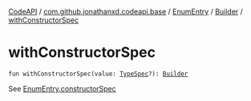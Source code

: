 [CodeAPI](../../../index.md) / [com.github.jonathanxd.codeapi.base](../../index.md) / [EnumEntry](../index.md) / [Builder](index.md) / [withConstructorSpec](.)

# withConstructorSpec

`fun withConstructorSpec(value: `[`TypeSpec`](../../-type-spec/index.md)`?): `[`Builder`](index.md)

See [EnumEntry.constructorSpec](../constructor-spec.md)

